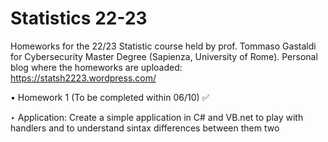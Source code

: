 # Statistics 22-23
Homeworks for the 22/23 Statistic course held by prof. Tommaso Gastaldi for Cybersecurity Master Degree (Sapienza, University of Rome).
Personal blog where the homeworks are uploaded: https://statsh2223.wordpress.com/

• Homework 1 (To be completed within 06/10) ✅

  ‣ Application: Create a simple application in C# and VB.net to play with handlers and to understand sintax differences between them two
